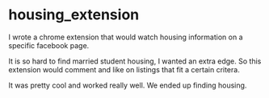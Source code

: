 # housing_extension

I wrote a chrome extension that would watch housing information on a specific facebook page. 

It is so hard to find married student housing, I wanted an extra edge. So this extension would comment and like on listings that fit a certain critera. 

It was pretty cool and worked really well. We ended up finding housing. 
